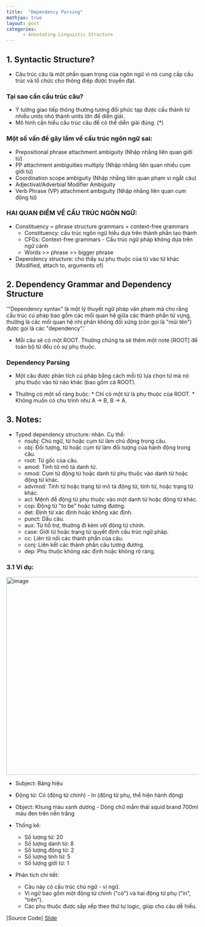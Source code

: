 ```yaml
---
title:  "Dependency Parsing"
mathjax: true
layout: post
categories: 
      - Annotating Linguistic Structure
---
```

## 1. Syntactic Structure?

- Câu trúc câu là một phần quan trọng của ngôn ngữ vì nó cung cấp cấu trúc và tổ chức cho thông điệp được truyền đạt.
### Tại sao cần cấu trúc câu? 
- Ý tưởng giao tiếp thông thường tương đối phức tạp được cấu thành từ nhiều units nhỏ thành units lớn để diễn giải.
- Mô hình cần hiểu cấu trúc câu để có thể diễn giải đúng. (*)

### Một số vấn đề gây lầm về cấu trúc ngôn ngữ sai:
- Prepositional phrase attachment ambiguity (Nhập nhằng liên quan giới từ)
- PP attachment ambiguities multiply (Nhập nhằng liên quan nhiều cụm giới từ)
- Coordination scope ambiguity (Nhập nhằng liên quan phạm vi ngắt câu)
- Adjectival/Adverbial Modifier Ambiguity
- Verb Phrase (VP) attachment ambiguity (Nhập nhằng liên quan cụm động từ)


### HAI QUAN ĐIỂM VỀ CẤU TRÚC NGÔN NGỮ:
*  Constituency = phrase structure grammars = context-free grammars
	* Constituency: cấu trúc ngôn ngữ hiểu dựa trên thành phần tạo thành
	* CFGs: Context-free grammars - Cấu trúc ngữ pháp không dựa trên ngữ cảnh
	* Words >> phrase >> bigger phrase 
*  Dependency structure: cho thấy sự phụ thuộc của từ vào từ khác (Modified, attach to, arguments of)

## 2. Dependency Grammar and Dependency Structure

'"Dependency syntax" là một lý thuyết ngữ pháp văn phạm mà cho rằng cấu trúc cú pháp bao gồm các mối quan hệ giữa các thành phần từ vựng, thường là các mối quan hệ nhị phân không đối xứng (còn gọi là "mũi tên") được gọi là các "dependency".'
- Mỗi câu sẽ có một ROOT. Thường chúng ta sẽ thêm một note [ROOT] để toàn bộ từ đều có sự phụ thuộc.
### Dependency Parsing
- Một câu được phân tích cú pháp bằng cách mỗi từ lựa chọn từ mà nó phụ thuộc vào từ nào khác (bao gồm cả ROOT).
* Thường có một số ràng buộc:
      * Chỉ có một từ là phụ thuộc của ROOT.
      * Không muốn có chu trình như A → B, B → A.

## 3. Notes:
- Typed dependency structure: nhãn. Cụ thể: 
	- nsubj: Chủ ngữ, từ hoặc cụm từ làm chủ động trong câu.
	- obj: Đối tượng, từ hoặc cụm từ làm đối tượng của hành động trong câu.
	- root: Từ gốc của câu.
	- amod: Tính từ mô tả danh từ.
	- nmod: Cụm từ động từ hoặc danh từ phụ thuộc vào danh từ hoặc động từ khác.
	- advmod: Tính từ hoặc trạng từ mô tả động từ, tính từ, hoặc trạng từ khác.
	- acl: Mệnh đề động từ phụ thuộc vào một danh từ hoặc động từ khác.
	- cop: Động từ "to be" hoặc tương đương.
	- det: Định từ xác định hoặc không xác định.
	- punct: Dấu câu.
	- aux: Từ hỗ trợ, thường đi kèm với động từ chính.
	- case: Giới từ hoặc trạng từ quyết định cấu trúc ngữ pháp.
	- cc: Liên từ nối các thành phần của câu.
	- conj: Liên kết các thành phần câu tương đương.
	- dep: Phụ thuộc không xác định hoặc không rõ ràng.


### 3.1 Ví dụ:
<img width="518" alt="image" src="https://github.com/NhiNguyen34/NhiNguyen34.github.io/assets/118429842/ea67558d-4afc-423d-b7e9-3afac0a47fae">


  
* Subject: Bảng hiệu
* Động từ: Có (động từ chính) - In (động từ phụ, thể hiện hành động)
  
* Object: Khung màu xanh dương - Dòng chữ mắm thái squid brand 700ml màu đen trên nền trắng
  
- Thống kê:
	- Số lượng từ: 20
	- Số lượng danh từ: 8
	- Số lượng động từ: 2
	- Số lượng tính từ: 5
	- Số lượng giới từ: 1

- Phân tích chi tiết:
	- Câu này có cấu trúc chủ ngữ - vị ngữ.
	- Vị ngữ bao gồm một động từ chính ("có") và hai động từ phụ ("in", "trên").
	- Các phụ thuộc được sắp xếp theo thứ tự logic, giúp cho câu dễ hiểu.

[Source Code]
[Slide]([https://arxiv.org/abs/1810.04805](https://web.stanford.edu/class/cs224n/slides/cs224n-2021-lecture04-dep-parsing.pdf)https://web.stanford.edu/class/cs224n/slides/cs224n-2021-lecture04-dep-parsing.pdf)






